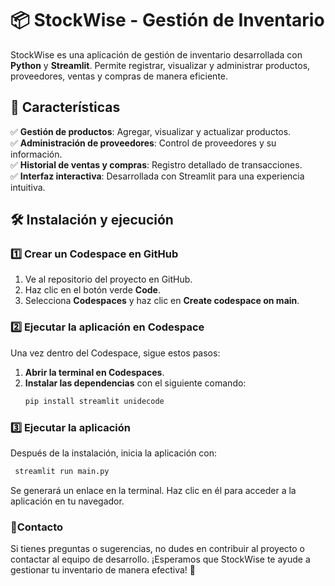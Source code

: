 # 📦 StockWise - Gestión de Inventario  

StockWise es una aplicación de gestión de inventario desarrollada con **Python** y **Streamlit**. Permite registrar, visualizar y administrar productos, proveedores, ventas y compras de manera eficiente.  

## 🚀 Características  

✅ **Gestión de productos**: Agregar, visualizar y actualizar productos.  
✅ **Administración de proveedores**: Control de proveedores y su información.  
✅ **Historial de ventas y compras**: Registro detallado de transacciones.  
✅ **Interfaz interactiva**: Desarrollada con Streamlit para una experiencia intuitiva.  

## 🛠️ Instalación y ejecución  

### 1️⃣ Crear un Codespace en GitHub  

1. Ve al repositorio del proyecto en GitHub.  
2. Haz clic en el botón verde **Code**.  
3. Selecciona **Codespaces** y haz clic en **Create codespace on main**.  

### 2️⃣ Ejecutar la aplicación en Codespace  

Una vez dentro del Codespace, sigue estos pasos:  

1. **Abrir la terminal en Codespaces**.  
2. **Instalar las dependencias** con el siguiente comando:  
   ```bash
   pip install streamlit unidecode

### 3️⃣ Ejecutar la aplicación

Después de la instalación, inicia la aplicación con:
   ```bash
    streamlit run main.py
   ```
Se generará un enlace en la terminal. Haz clic en él para acceder a la aplicación en tu navegador.

### 📧Contacto

Si tienes preguntas o sugerencias, no dudes en contribuir al proyecto o contactar al equipo de desarrollo. ¡Esperamos que StockWise te ayude a gestionar tu inventario de manera efectiva! 🚀